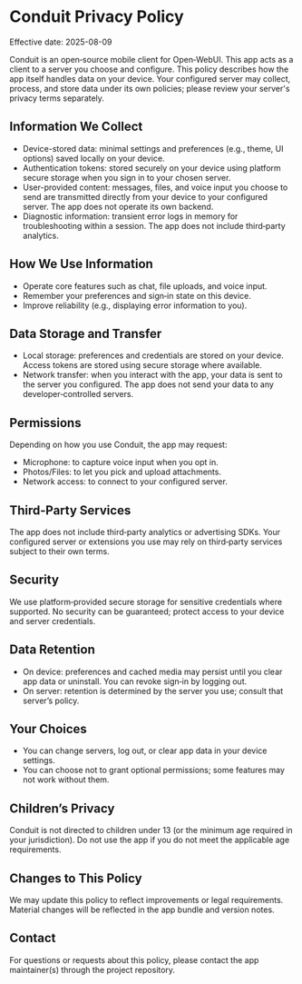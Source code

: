 # Conduit Privacy Policy

Effective date: 2025-08-09

Conduit is an open‑source mobile client for Open‑WebUI. This app acts as a client to a server you choose and configure. This policy describes how the app itself handles data on your device. Your configured server may collect, process, and store data under its own policies; please review your server's privacy terms separately.

## Information We Collect
- Device-stored data: minimal settings and preferences (e.g., theme, UI options) saved locally on your device.
- Authentication tokens: stored securely on your device using platform secure storage when you sign in to your chosen server.
- User-provided content: messages, files, and voice input you choose to send are transmitted directly from your device to your configured server. The app does not operate its own backend.
- Diagnostic information: transient error logs in memory for troubleshooting within a session. The app does not include third‑party analytics.

## How We Use Information
- Operate core features such as chat, file uploads, and voice input.
- Remember your preferences and sign‑in state on this device.
- Improve reliability (e.g., displaying error information to you).

## Data Storage and Transfer
- Local storage: preferences and credentials are stored on your device. Access tokens are stored using secure storage where available.
- Network transfer: when you interact with the app, your data is sent to the server you configured. The app does not send your data to any developer‑controlled servers.

## Permissions
Depending on how you use Conduit, the app may request:
- Microphone: to capture voice input when you opt in.
- Photos/Files: to let you pick and upload attachments.
- Network access: to connect to your configured server.

## Third‑Party Services
The app does not include third‑party analytics or advertising SDKs. Your configured server or extensions you use may rely on third‑party services subject to their own terms.

## Security
We use platform‑provided secure storage for sensitive credentials where supported. No security can be guaranteed; protect access to your device and server credentials.

## Data Retention
- On device: preferences and cached media may persist until you clear app data or uninstall. You can revoke sign‑in by logging out.
- On server: retention is determined by the server you use; consult that server’s policy.

## Your Choices
- You can change servers, log out, or clear app data in your device settings.
- You can choose not to grant optional permissions; some features may not work without them.

## Children’s Privacy
Conduit is not directed to children under 13 (or the minimum age required in your jurisdiction). Do not use the app if you do not meet the applicable age requirements.

## Changes to This Policy
We may update this policy to reflect improvements or legal requirements. Material changes will be reflected in the app bundle and version notes.

## Contact
For questions or requests about this policy, please contact the app maintainer(s) through the project repository.


